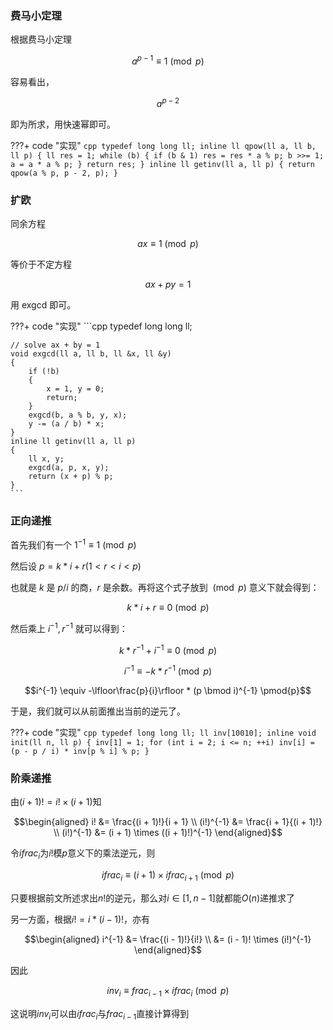 ### 费马小定理

根据费马小定理

$$a ^ {p - 1} \equiv 1 \pmod{p}$$

容易看出，

$$a ^ {p - 2}$$

即为所求，用快速幂即可。

???+ code "实现"
    ```cpp
    typedef long long ll;
    inline ll qpow(ll a, ll b, ll p)
    {
        ll res = 1;
        while (b)
        {
            if (b & 1)
                res = res * a % p;
            b >>= 1;
            a = a * a % p;
        }
        return res;
    }
    inline ll getinv(ll a, ll p)
    {
        return qpow(a % p, p - 2, p);
    }
    ```

### 扩欧

同余方程

$$ax \equiv 1 \pmod{p}$$

 等价于不定方程

$$ax + py = 1$$

用 exgcd 即可。

???+ code "实现"
    ```cpp
    typedef long long ll;

    // solve ax + by = 1
    void exgcd(ll a, ll b, ll &x, ll &y)
    {
        if (!b)
        {
            x = 1, y = 0;
            return;
        }
        exgcd(b, a % b, y, x);
        y -= (a / b) * x;
    }
    inline ll getinv(ll a, ll p)
    {
        ll x, y;
        exgcd(a, p, x, y);
        return (x + p) % p;
    }
    ```

### 正向递推

首先我们有一个 $1^{-1} \equiv 1 \pmod{p}$

然后设 $p = k * i + r (1 < r < i < p)$

也就是 $k$ 是 $p / i$ 的商，$r$ 是余数。再将这个式子放到 $\pmod{p}$ 意义下就会得到：

$$k * i + r \equiv 0 \pmod{p}$$

然后乘上 $i^{-1},r^{-1}$ 就可以得到：

$$k * r^{-1} + i^{-1} \equiv 0 \pmod{p}$$

$$i^{-1} \equiv -k * r^{-1} \pmod{p}$$

$$i^{-1} \equiv -\lfloor\frac{p}{i}\rfloor * (p \bmod i)^{-1} \pmod{p}$$

于是，我们就可以从前面推出当前的逆元了。

???+ code "实现"
    ```cpp
    typedef long long ll;
    ll inv[10010];
    inline void init(ll n, ll p)
    {
        inv[1] = 1;
        for (int i = 2; i <= n; ++i)
            inv[i] = (p - p / i) * inv[p % i] % p;
    }
    ```

### 阶乘递推

由$(i + 1)! = i! \times (i + 1)$知

$$\begin{aligned}
    i! &= \frac{(i + 1)!}{i + 1} \\
    (i!)^{-1} &= \frac{i + 1}{(i + 1)!} \\
    (i!)^{-1} &= (i + 1) \times ((i + 1)!)^{-1}
\end{aligned}$$

令$ifrac_i$为$i!$模$p$意义下的乘法逆元，则

$$ifrac_i \equiv (i + 1) \times ifrac_{i + 1} \pmod{p}$$

只要根据前文所述求出$n!$的逆元，那么对$i \in [1, n - 1]$就都能$O(n)$递推求了

另一方面，根据$i! = i * (i - 1)!$，亦有

$$\begin{aligned}
    i^{-1} &= \frac{(i - 1)!}{i!} \\
           &= (i - 1)! \times (i!)^{-1}
\end{aligned}$$

因此

$$inv_i \equiv frac_{i - 1} \times ifrac_i \pmod{p}$$

这说明$inv_i$可以由$ifrac_i$与$frac_{i - 1}$直接计算得到